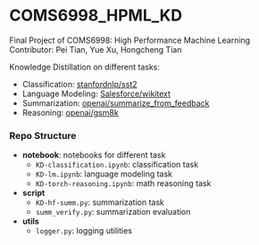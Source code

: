 # COMS6998_HPML_KD
Final Project of COMS6998: High Performance Machine Learning
Contributor: Pei Tian, Yue Xu, Hongcheng Tian

Knowledge Distillation on different tasks: 

- Classification: [stanfordnlp/sst2](https://huggingface.co/datasets/stanfordnlp/sst2)
- Language Modeling: [Salesforce/wikitext](https://huggingface.co/datasets/Salesforce/wikitext)
- Summarization: [openai/summarize_from_feedback](https://huggingface.co/datasets/openai/summarize_from_feedback)
- Reasoning: [openai/gsm8k](https://huggingface.co/datasets/openai/gsm8k)


### Repo Structure

- **notebook**: notebooks for different task
  - `KD-classification.ipynb`: classification task
  - `KD-lm.ipynb`: language modeling task
  - `KD-torch-reasoning.ipynb`: math reasoning task
- **script**
  - `KD-hf-summ.py`: summarization task
  - `summ_verify.py`: summarization evaluation
- **utils**
  - `logger.py`: logging utilities 
